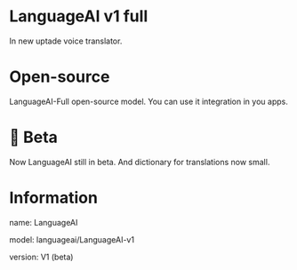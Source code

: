 # LanguageAI v1 full
In new uptade voice translator.
# Open-source
LanguageAI-Full open-source model. You can use it integration in you apps.
# 🚀 Beta
Now LanguageAI still in beta. And dictionary for translations now small.
# Information
name: LanguageAI

model: languageai/LanguageAI-v1

version: V1 (beta)
